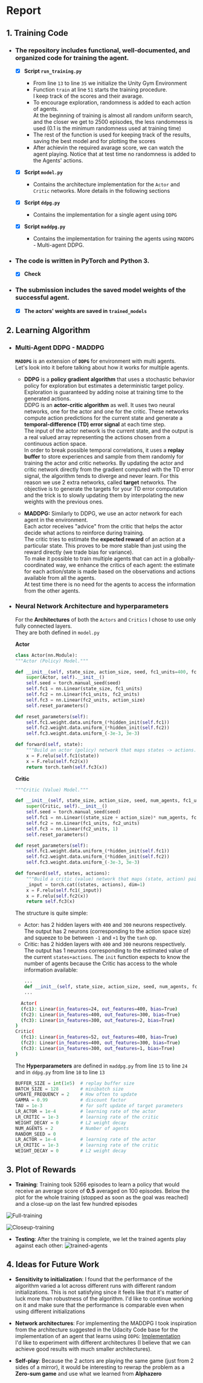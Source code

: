 # Report

## 1. Training Code

* ### The repository includes functional, well-documented, and organized code for training the agent. <br>
   * [x] **Script `run_training.py`**
      * From line `13` to line `35` we initialize the Unity Gym Environment
      * Function `train` at line `51` starts the training procedure. <br>
      I keep track of the scores and their avarage.
      * To encourage exploration, randomness is added to each action of agents. <br>
      At the beginning of training is almost all random uniform search, and the closer we get to 
      2500 episodes, the less randomness is used (0.1 is the minimum randomness used at training time)
      * The rest of the function is used for keeping track of the results, saving the best model and for plotting the scores
      * After achievin the required avarage score, we can watch the agent playing. Notice that at test time no randomness is added to the Agents' actions.
      
   * [x] **Script `model.py`**
     * Contains the architecture implementation for the `Actor` and `Critic` networks. More details in the following sections
   * [x] **Script `ddpg.py`**
     * Contains the implementation for a single agent using `DDPG`
   * [x] **Script `maddpg.py`**
     * Contains the implementation for training the agents using `MADDPG` - Multi-agent DDPG.

* ### The code is written in PyTorch and Python 3.
   * [x] **Check**
   
* ### The submission includes the saved model weights of the successful agent. 
   * [x] **The actors' weights are saved in `trained_models`**
   
## 2. Learning Algorithm

  * ### Multi-Agent DDPG - MADDPG
    **`MADDPG`** is an extension of **`DDPG`** for environment with multi agents.<br>
      Let's look into it before talking about how it works for multiple agents. <br>
      
    * **DDPG** is a **policy gradient algorithm** that uses a stochastic behavior policy for exploration but estimates a deterministic target policy. Exploration is guaranteed by adding noise at training time to the generated actions.<br>
      DDPG is an **actor-critic algorithm** as well. It uses two neural networks, one for the actor and one for the critic. These networks compute action predictions for the current state and generate a **temporal-difference (TD) error signal** at each time step. <br>
      The input of the actor network is the current state, and the output is a real valued array representing the actions chosen from a continuous action space. <br>
      In order to break possible temporal correlations, it uses a **replay buffer** to store experiences and sample from them randomly for training the actor and critic networks.
      By updating the actor and critic network directly from the gradient computed with the TD error signal, the algorithm tends to diverge and never learn. For this reason we use 2 extra networks, called **target** networks. The objective is to generate the targets for your TD error computation and the trick is to slowly updating them by interpolating the new weights with the previous ones.

      
    * **MADDPG:** Similarly to DDPG, we use an actor network for each agent in the environment.<br>
    Each actor receives "advice" from the critic that helps the actor decide what actions to reinforce during training. <br>
    The critic tries to estimate the **expected reward** of an action at a particular state. This proves to be more stable than just using the reward directly (we trade bias for variance). <br>
    To make it possible to train multiple agents that can act in a globally-coordinated way, we enhance the critics of each agent: the estimate for each action/state is made based on the observations and actions available from all the agents. <br>
    At test time there is no need for the agents to access the information from the other agents.
    
  * ### Neural Network Architecture and hyperparameters
    For the **Architectures** of both the `Actors` and `Critics` I chose to use only fully connected layers.<br>
    They are both defined in `model.py`
    
    **Actor**
    ```python
    class Actor(nn.Module):
    """Actor (Policy) Model."""

    def __init__(self, state_size, action_size, seed, fc1_units=400, fc2_units=300):
        super(Actor, self).__init__()
        self.seed = torch.manual_seed(seed)
        self.fc1 = nn.Linear(state_size, fc1_units)
        self.fc2 = nn.Linear(fc1_units, fc2_units)
        self.fc3 = nn.Linear(fc2_units, action_size)
        self.reset_parameters()

    def reset_parameters(self):
        self.fc1.weight.data.uniform_(*hidden_init(self.fc1))
        self.fc2.weight.data.uniform_(*hidden_init(self.fc2))
        self.fc3.weight.data.uniform_(-3e-3, 3e-3)

    def forward(self, state):
        """Build an actor (policy) network that maps states -> actions."""
        x = F.relu(self.fc1(state))
        x = F.relu(self.fc2(x))
        return torch.tanh(self.fc3(x))
    ```
    **Critic**
    ```python
    """Critic (Value) Model."""

    def __init__(self, state_size, action_size, seed, num_agents, fc1_units=400, fc2_units=300):
        super(Critic, self).__init__()
        self.seed = torch.manual_seed(seed)
        self.fc1 = nn.Linear((state_size + action_size)* num_agents, fc1_units)
        self.fc2 = nn.Linear(fc1_units, fc2_units)
        self.fc3 = nn.Linear(fc2_units, 1)
        self.reset_parameters()

    def reset_parameters(self):
        self.fc1.weight.data.uniform_(*hidden_init(self.fc1))
        self.fc2.weight.data.uniform_(*hidden_init(self.fc2))
        self.fc3.weight.data.uniform_(-3e-3, 3e-3)

    def forward(self, states, actions):
        """Build a critic (value) network that maps (state, action) pairs -> Q-values."""
        _input = torch.cat((states, actions), dim=1)
        x = F.relu(self.fc1(_input))
        x = F.relu(self.fc2(x))
        return self.fc3(x)
    ```
  
    The structure is quite simple:
    * Actor: has 2 hidden layers with `400` and `300` neurons respectively.<br>
      The output has 2 neurons (corresponding to the action space size) and squeeze to be between `-1` and `+1` by the `tanh` op.
    * Critic: has 2 hidden layers with `400` and `300` neurons respectively.<br>
      The output has 1 neurons corresponding to the estimated value of the current `states+actions`.
      The `init` function expects to know the number of agents because the Critic has access to the whole information available:
      ```python
      ...
      def __init__(self, state_size, action_size, seed, num_agents, fc1_units=400, fc2_units=300):
      ...
      ```

    ``` bash
      Actor(
      (fc1): Linear(in_features=24, out_features=400, bias=True)
      (fc2): Linear(in_features=400, out_features=300, bias=True)
      (fc3): Linear(in_features=300, out_features=2, bias=True)
    )
    Critic(
      (fc1): Linear(in_features=52, out_features=400, bias=True)
      (fc2): Linear(in_features=400, out_features=300, bias=True)
      (fc3): Linear(in_features=300, out_features=1, bias=True)
    )
    ```
  
    The **Hyperparameters** are defined in `maddpg.py` from line `15` to line `24` and in `ddpg.py` from line `10` to line `13`

    ``` python
    BUFFER_SIZE = int(1e5)  # replay buffer size
    BATCH_SIZE = 128        # minibatch size
    UPDATE_FREQUENCY = 2    # How often to update
    GAMMA = 0.99            # discount factor
    TAU = 1e-3              # for soft update of target parameters
    LR_ACTOR = 1e-4         # learning rate of the actor 
    LR_CRITIC = 1e-3        # learning rate of the critic
    WEIGHT_DECAY = 0        # L2 weight decay
    NUM_AGENTS = 2          # Number of agents
    RANDOM_SEED = 0
    LR_ACTOR = 1e-4         # learning rate of the actor 
    LR_CRITIC = 1e-3        # learning rate of the critic
    WEIGHT_DECAY = 0        # L2 weight decay
    ```

## 3. Plot of Rewards

   * **Training**: Training took 5266 episodes to learn a policy that would receive an average score of **0.5** averaged on 100 episodes.
   Below the plot for the whole training (stopped as soon as the goal was reached) and a close-up on the last few hundred episodes
   
![Full-training](https://github.com/dariocazzani/multi-agent-unity-tennis-MADDPG/blob/master/images/full-training.png)
      
![Closeup-training](https://github.com/dariocazzani/multi-agent-unity-tennis-MADDPG/blob/master/images/closeup-training.png)

  * **Testing**: After the training is complete, we let the trained agents play against each other:
  ![trained-agents](https://github.com/dariocazzani/multi-agent-unity-tennis-MADDPG/blob/master/images/trained-agents-15sec.gif)

     

## 4. Ideas for Future Work

* **Sensitivity to initialization**: I found that the performance of the algorithm varied a lot across different runs with different random initializations. This is not satisfying since it feels like that it's matter of luck more than robustness of the algorithm. I'd like to continue working on it and make sure that the performance is comparable even when using different initializations

* **Network architectures**: For implementing the MADDPG I took inspiration from the architecture suggested in the Udacity Code base for the implementation of an agent that learns using `DDPG`: [Implementation](https://github.com/udacity/deep-reinforcement-learning/blob/master/ddpg-pendulum/model.py) <br>
  I'd like to experiment with different architectures (I believe that we can achieve good results with much smaller architectures).

* **Self-play**: Because the 2 actors are playing the same game (just from 2 sides of a mirror), it would be interesting to rewrap the problem as a **Zero-sum game** and use what we learned from **Alphazero**
